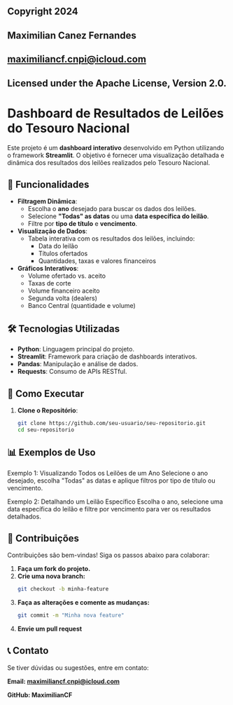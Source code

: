 ## Copyright 2024
## Maximilian Canez Fernandes 
## maximiliancf.cnpi@icloud.com
## **Licensed under the Apache License, Version 2.0.**

# Dashboard de Resultados de Leilões do Tesouro Nacional

Este projeto é um **dashboard interativo** desenvolvido em Python utilizando o framework **Streamlit**. O objetivo é fornecer uma visualização detalhada e dinâmica dos resultados dos leilões realizados pelo Tesouro Nacional.

## 🎯 Funcionalidades

- **Filtragem Dinâmica**:
  - Escolha o **ano** desejado para buscar os dados dos leilões.
  - Selecione **"Todas" as datas** ou uma **data específica do leilão**.
  - Filtre por **tipo de título** e **vencimento**.
- **Visualização de Dados**:
  - Tabela interativa com os resultados dos leilões, incluindo:
    - Data do leilão
    - Títulos ofertados
    - Quantidades, taxas e valores financeiros
- **Gráficos Interativos**:
  - Volume ofertado vs. aceito
  - Taxas de corte
  - Volume financeiro aceito
  - Segunda volta (dealers)
  - Banco Central (quantidade e volume)

## 🛠️ Tecnologias Utilizadas

- **Python**: Linguagem principal do projeto.
- **Streamlit**: Framework para criação de dashboards interativos.
- **Pandas**: Manipulação e análise de dados.
- **Requests**: Consumo de APIs RESTful.

## 🚀 Como Executar

1. **Clone o Repositório**:
   ```bash
   git clone https://github.com/seu-usuario/seu-repositorio.git
   cd seu-repositorio

## 📊 Exemplos de Uso
Exemplo 1: Visualizando Todos os Leilões de um Ano
Selecione o ano desejado, escolha "Todas" as datas e aplique filtros por tipo de título ou vencimento.

Exemplo 2: Detalhando um Leilão Específico
Escolha o ano, selecione uma data específica do leilão e filtre por vencimento para ver os resultados detalhados.

## 🤝 Contribuições

Contribuições são bem-vindas! Siga os passos abaixo para colaborar:

1. **Faça um fork do projeto.**
2. **Crie uma nova branch:**
   ```bash
   git checkout -b minha-feature
3. **Faça as alterações e comente as mudanças:**
   ```bash
   git commit -m "Minha nova feature"
4. **Envie um pull request**

## 📞 Contato

Se tiver dúvidas ou sugestões, entre em contato:

**Email: maximiliancf.cnpi@icloud.com**

**GitHub: MaximilianCF**
